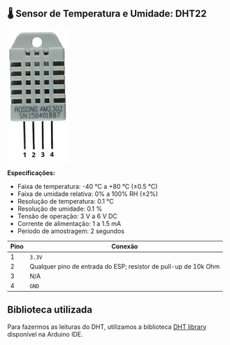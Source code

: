 ## 🌡️ Sensor de Temperatura e Umidade: DHT22

<img src="README.assets/DHT22.png">

**Especificações:**
- Faixa de temperatura: -40 °C a +80 °C (±0.5 °C)
- Faixa de umidade relativa: 0% a 100% RH (±2%)
- Resolução de temperatura: 0.1 °C
- Resolução de umidade: 0.1 %
- Tensão de operação: 3 V a 6 V DC
- Corrente de alimentação: 1 a 1.5 mA
- Período de amostragem: 2 segundos

| **Pino** | **Conexão**                                                                 |
|-------------|---------------------------------------------------------------------------------|
| 1           | `3.3V`                                                                          |
| 2           | Qualquer pino de entrada do ESP; resistor de pull-up de 10k Ohm                   |
| 3           | N/A                                                                   |
| 4           | `GND`                                                                           |


## Biblioteca utilizada
Para fazermos as leituras do DHT, utilizamos a biblioteca [DHT library](https://github.com/adafruit/DHT-sensor-library) disponível na Arduino IDE.
